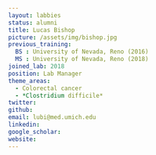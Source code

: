 ```yaml
---
layout: labbies
status: alumni
title: Lucas Bishop
picture: /assets/img/bishop.jpg
previous_training:
  BS : University of Nevada, Reno (2016)
  MS : University of Nevada, Reno (2018)
joined_lab: 2018
position: Lab Manager
theme_areas:
  - Colorectal cancer
  - *Clostridium difficile*
twitter:
github:
email: lubi@med.umich.edu
linkedin:
google_scholar:
website:
---
```

